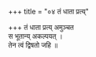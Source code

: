 +++
title = "०४ तं धाता प्रत्य्"

+++
तं धाता प्रत्य् अमुञ्चत  
स भूतान्य् अकल्पयत् ।  
तेन त्वं द्विषतो जहि ॥